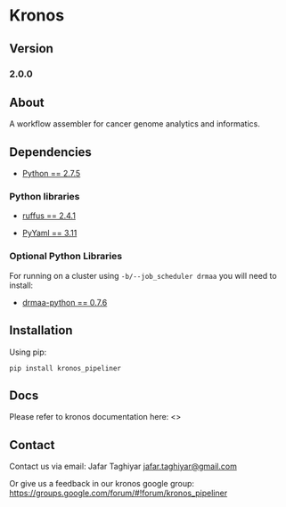 # Kronos 

## Version

### 2.0.0

## About

A workflow assembler for cancer genome analytics and informatics.


## Dependencies

* [Python == 2.7.5](http://www.python.org)

### Python libraries

* [ruffus == 2.4.1](http://www.ruffus.org.uk/)

* [PyYaml == 3.11 ](http://pyyaml.org/)

### Optional Python Libraries

For running on a cluster using `-b/--job_scheduler drmaa` you will need to install:

* [drmaa-python == 0.7.6](http://drmaa-python.github.io)

## Installation

Using pip:

```
pip install kronos_pipeliner
```

## Docs

Please refer to kronos documentation here:
<>

## Contact
Contact us via email:
Jafar Taghiyar <jafar.taghiyar@gmail.com>

Or give us a feedback in our kronos google group:
<https://groups.google.com/forum/#!forum/kronos_pipeliner>
